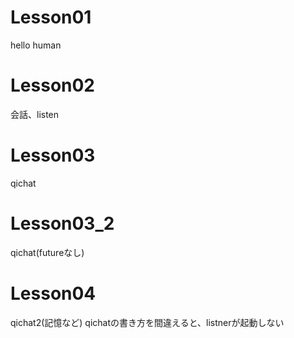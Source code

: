 # Lesson01
hello human

# Lesson02
会話、listen

# Lesson03
qichat

# Lesson03_2
qichat(futureなし)

# Lesson04
qichat2(記憶など)
qichatの書き方を間違えると、listnerが起動しない